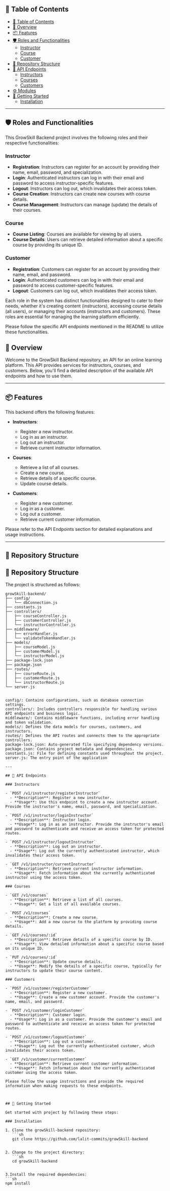 ## 📖 Table of Contents

- [📖 Table of Contents](#-table-of-contents)
- [📍 Overview](#-overview)
- [📦 Features](#-features)
- [🛡️ Roles and Functionalities](#-roles-and-functionalities)
  - [Instructor](#instructor)
  - [Course](#course)
  - [Customer](#customer)
- [📂 Repository Structure](#-repository-structure)
- [🔵 API Endpoints](#-api-endpoints)
  - [Instructors](#instructors)
  - [Courses](#courses)
  - [Customers](#customers)
- [⚙️ Modules](#-modules)
- [🚀 Getting Started](#-getting-started)
  - [Installation](#installation)


---

## 🛡️ Roles and Functionalities

This GrowSkill Backend project involves the following roles and their respective functionalities:

### Instructor

- **Registration**: Instructors can register for an account by providing their name, email, password, and specialization.
- **Login**: Authenticated instructors can log in with their email and password to access instructor-specific features.
- **Logout**: Instructors can log out, which invalidates their access token.
- **Course Creation**: Instructors can create new courses with course details.
- **Course Management**: Instructors can manage (update) the details of their courses.

### Course

- **Course Listing**: Courses are available for viewing by all users.
- **Course Details**: Users can retrieve detailed information about a specific course by providing its unique ID.

### Customer

- **Registration**: Customers can register for an account by providing their name, email, and password.
- **Login**: Authenticated customers can log in with their email and password to access customer-specific features.
- **Logout**: Customers can log out, which invalidates their access token.

Each role in the system has distinct functionalities designed to cater to their needs, whether it's creating content (instructors), accessing course details (all users), or managing their accounts (instructors and customers). These roles are essential for managing the learning platform efficiently.

Please follow the specific API endpoints mentioned in the README to utilize these functionalities.


## 📍 Overview

Welcome to the GrowSkill Backend repository, an API for an online learning platform. This API provides services for instructors, courses, and customers. Below, you'll find a detailed description of the available API endpoints and how to use them.

---

## 📦 Features

This backend offers the following features:

- **Instructors**:
  - Register a new instructor.
  - Log in as an instructor.
  - Log out an instructor.
  - Retrieve current instructor information.

- **Courses**:
  - Retrieve a list of all courses.
  - Create a new course.
  - Retrieve details of a specific course.
  - Update course details.

- **Customers**:
  - Register a new customer.
  - Log in as a customer.
  - Log out a customer.
  - Retrieve current customer information.

Please refer to the API Endpoints section for detailed explanations and usage instructions.

---

## 📂 Repository Structure

## 📂 Repository Structure

The project is structured as follows:

```plaintext
growSkill-backend/
├── config/
│   └── dbConnection.js
├── constants.js
├── controllers/
│   ├── courseController.js
│   ├── customerController.js
│   └── instructorController.js
├── middleware/
│   ├── errorHandler.js
│   └── validateTokenHandler.js
├── models/
│   ├── courseModel.js
│   ├── customerModel.js
│   └── instructorModel.js
├── package-lock.json
├── package.json
├── routes/
│   ├── courseRoute.js
│   ├── customerRoute.js
│   └── instructorRoute.js
└── server.js
```

```

config/: Contains configurations, such as database connection settings.
controllers/: Includes controllers responsible for handling various API endpoints and business logic.
middleware/: Contains middleware functions, including error handling and token validation.
models/: Defines the data models for courses, customers, and instructors.
routes/: Defines the API routes and connects them to the appropriate controllers.
package-lock.json: Auto-generated file specifying dependency versions.
package.json: Contains project metadata and dependencies.
constants.js: File for defining constants used throughout the project.
server.js: The entry point of the application

---

## 🔵 API Endpoints

### Instructors

- `POST /v1/instructor/registerInstructor`
  - **Description**: Register a new instructor.
  - **Usage**: Use this endpoint to create a new instructor account. Provide the instructor's name, email, password, and specialization.

- `POST /v1/instructor/loginInstructor`
  - **Description**: Instructor login.
  - **Usage**: Log in as an instructor. Provide the instructor's email and password to authenticate and receive an access token for protected routes.

- `POST /v1/instructor/logoutInstructor`
  - **Description**: Log out an instructor.
  - **Usage**: Log out the currently authenticated instructor, which invalidates their access token.

- `GET /v1/instructor/currentInstructor`
  - **Description**: Retrieve current instructor information.
  - **Usage**: Fetch information about the currently authenticated instructor using the access token.

### Courses

- `GET /v1/courses`
  - **Description**: Retrieve a list of all courses.
  - **Usage**: Get a list of all available courses.

- `POST /v1/courses`
  - **Description**: Create a new course.
  - **Usage**: Add a new course to the platform by providing course details.

- `GET /v1/courses/:id`
  - **Description**: Retrieve details of a specific course by ID.
  - **Usage**: View detailed information about a specific course based on its unique ID.

- `PUT /v1/courses/:id`
  - **Description**: Update course details.
  - **Usage**: Modify the details of a specific course, typically for instructors to update their course content.

### Customers

- `POST /v1/customer/registerCustomer`
  - **Description**: Register a new customer.
  - **Usage**: Create a new customer account. Provide the customer's name, email, and password.

- `POST /v1/customer/loginCustomer`
  - **Description**: Customer login.
  - **Usage**: Log in as a customer. Provide the customer's email and password to authenticate and receive an access token for protected routes.

- `POST /v1/customer/logoutCustomer`
  - **Description**: Log out a customer.
  - **Usage**: Log out the currently authenticated customer, which invalidates their access token.

- `GET /v1/customer/currentCustomer`
  - **Description**: Retrieve current customer information.
  - **Usage**: Fetch information about the currently authenticated customer using the access token.

Please follow the usage instructions and provide the required information when making requests to these endpoints.



## 🚀 Getting Started

Get started with project by following these steps:

### Installation

1. Clone the growSkill-backend repository:
   ```sh
   git clone https://github.com/lalit-commits/growSkill-backend


2. Change to the project directory:
   ```sh
   cd growSkill-backend


3.Install the required dependencies:
```sh
npm install




